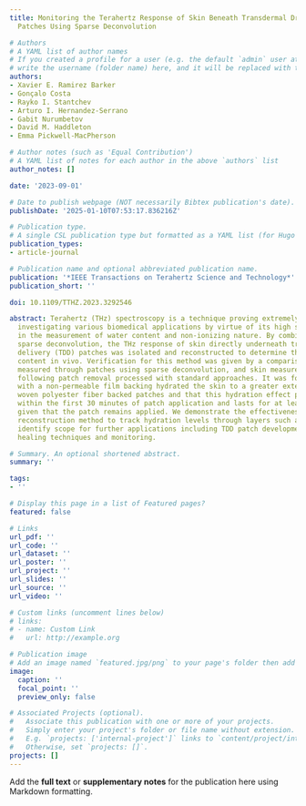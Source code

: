 ```yaml
---
title: Monitoring the Terahertz Response of Skin Beneath Transdermal Drug Delivery
  Patches Using Sparse Deconvolution

# Authors
# A YAML list of author names
# If you created a profile for a user (e.g. the default `admin` user at `content/authors/admin/`), 
# write the username (folder name) here, and it will be replaced with their full name and linked to their profile.
authors:
- Xavier E. Ramirez Barker
- Gonçalo Costa
- Rayko I. Stantchev
- Arturo I. Hernandez-Serrano
- Gabit Nurumbetov
- David M. Haddleton
- Emma Pickwell-MacPherson

# Author notes (such as 'Equal Contribution')
# A YAML list of notes for each author in the above `authors` list
author_notes: []

date: '2023-09-01'

# Date to publish webpage (NOT necessarily Bibtex publication's date).
publishDate: '2025-01-10T07:53:17.836216Z'

# Publication type.
# A single CSL publication type but formatted as a YAML list (for Hugo requirements).
publication_types:
- article-journal

# Publication name and optional abbreviated publication name.
publication: '*IEEE Transactions on Terahertz Science and Technology*'
publication_short: ''

doi: 10.1109/TTHZ.2023.3292546

abstract: Terahertz (THz) spectroscopy is a technique proving extremely useful for
  investigating various biomedical applications by virtue of its high sensitivity
  in the measurement of water content and non-ionizing nature. By combining this with
  sparse deconvolution, the THz response of skin directly underneath transdermal drug
  delivery (TDD) patches was isolated and reconstructed to determine the skin water
  content in vivo. Verification for this method was given by a comparison of skin
  measured through patches using sparse deconvolution, and skin measurements immediately
  following patch removal processed with standard approaches. It was found that patches
  with a non-permeable film backing hydrated the skin to a greater extent than permeable
  woven polyester fiber backed patches and that this hydration effect primarily occurs
  within the first 30 minutes of patch application and lasts for at least 24 hours
  given that the patch remains applied. We demonstrate the effectiveness of this sparse
  reconstruction method to track hydration levels through layers such as patches and
  identify scope for further applications including TDD patch development and wound
  healing techniques and monitoring.

# Summary. An optional shortened abstract.
summary: ''

tags:
- ''

# Display this page in a list of Featured pages?
featured: false

# Links
url_pdf: ''
url_code: ''
url_dataset: ''
url_poster: ''
url_project: ''
url_slides: ''
url_source: ''
url_video: ''

# Custom links (uncomment lines below)
# links:
# - name: Custom Link
#   url: http://example.org

# Publication image
# Add an image named `featured.jpg/png` to your page's folder then add a caption below.
image:
  caption: ''
  focal_point: ''
  preview_only: false

# Associated Projects (optional).
#   Associate this publication with one or more of your projects.
#   Simply enter your project's folder or file name without extension.
#   E.g. `projects: ['internal-project']` links to `content/project/internal-project/index.md`.
#   Otherwise, set `projects: []`.
projects: []
---
```


Add the **full text** or **supplementary notes** for the publication here using Markdown formatting.
